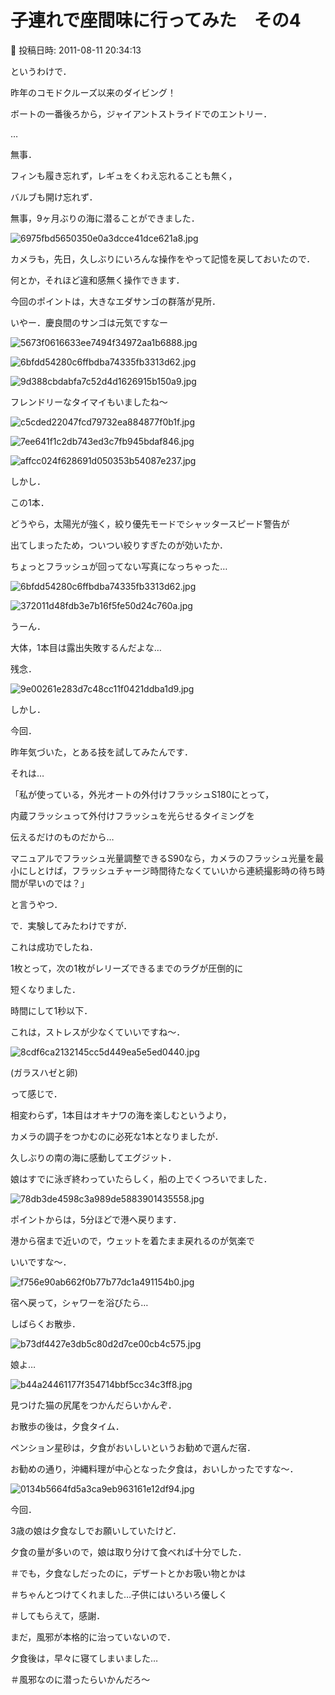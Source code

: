 # 子連れで座間味に行ってみた　その4

📅 投稿日時: 2011-08-11 20:34:13

というわけで．


昨年のコモドクルーズ以来のダイビング！


ボートの一番後ろから，ジャイアントストライドでのエントリー．





…


無事．


フィンも履き忘れず，レギュをくわえ忘れることも無く，


バルブも開け忘れず．


無事，9ヶ月ぶりの海に潜ることができました．




![6975fbd5650350e0a3dcce41dce621a8.jpg](images/6975fbd5650350e0a3dcce41dce621a8.jpg)







カメラも，先日，久しぶりにいろんな操作をやって記憶を戻しておいたので．


何とか，それほど違和感無く操作できます．





今回のポイントは，大きなエダサンゴの群落が見所．


いやー．慶良間のサンゴは元気ですなー




![5673f0616633ee7494f34972aa1b6888.jpg](images/5673f0616633ee7494f34972aa1b6888.jpg)






![6bfdd54280c6ffbdba74335fb3313d62.jpg](images/6bfdd54280c6ffbdba74335fb3313d62.jpg)






![9d388cbdabfa7c52d4d1626915b150a9.jpg](images/9d388cbdabfa7c52d4d1626915b150a9.jpg)







フレンドリーなタイマイもいましたね～




![c5cded22047fcd79732ea884877f0b1f.jpg](images/c5cded22047fcd79732ea884877f0b1f.jpg)






![7ee641f1c2db743ed3c7fb945bdaf846.jpg](images/7ee641f1c2db743ed3c7fb945bdaf846.jpg)






![affcc024f628691d050353b54087e237.jpg](images/affcc024f628691d050353b54087e237.jpg)







しかし．





この1本．


どうやら，太陽光が強く，絞り優先モードでシャッタースピード警告が


出てしまったため，ついつい絞りすぎたのが効いたか．


ちょっとフラッシュが回ってない写真になっちゃった…




![6bfdd54280c6ffbdba74335fb3313d62.jpg](images/6bfdd54280c6ffbdba74335fb3313d62.jpg)






![372011d48fdb3e7b16f5fe50d24c760a.jpg](images/372011d48fdb3e7b16f5fe50d24c760a.jpg)







うーん．


大体，1本目は露出失敗するんだよな…


残念．




![9e00261e283d7c48cc11f0421ddba1d9.jpg](images/9e00261e283d7c48cc11f0421ddba1d9.jpg)







しかし．


今回．


昨年気づいた，とある技を試してみたんです．





それは…


「私が使っている，外光オートの外付けフラッシュS180にとって，


内蔵フラッシュって外付けフラッシュを光らせるタイミングを


伝えるだけのものだから…


マニュアルでフラッシュ光量調整できるS90なら，カメラのフラッシュ光量を最小にしとけば，フラッシュチャージ時間待たなくていいから連続撮影時の待ち時間が早いのでは？」


と言うやつ．





で．実験してみたわけですが．


これは成功でしたね．


1枚とって，次の1枚がレリーズできるまでのラグが圧倒的に


短くなりました．


時間にして1秒以下．


これは，ストレスが少なくていいですね～．




![8cdf6ca2132145cc5d449ea5e5ed0440.jpg](images/8cdf6ca2132145cc5d449ea5e5ed0440.jpg)




(ガラスハゼと卵)





って感じで．


相変わらず，1本目はオキナワの海を楽しむというより，


カメラの調子をつかむのに必死な1本となりましたが．


久しぶりの南の海に感動してエグジット．





娘はすでに泳ぎ終わっていたらしく，船の上でくつろいでました．




![78db3de4598c3a989de5883901435558.jpg](images/78db3de4598c3a989de5883901435558.jpg)







ポイントからは，5分ほどで港へ戻ります．





港から宿まで近いので，ウェットを着たまま戻れるのが気楽で


いいですな～．




![f756e90ab662f0b77b77dc1a491154b0.jpg](images/f756e90ab662f0b77b77dc1a491154b0.jpg)







宿へ戻って，シャワーを浴びたら…





しばらくお散歩．




![b73df4427e3db5c80d2d7ce00cb4c575.jpg](images/b73df4427e3db5c80d2d7ce00cb4c575.jpg)







娘よ…




![b44a24461177f354714bbf5cc34c3ff8.jpg](images/b44a24461177f354714bbf5cc34c3ff8.jpg)




見つけた猫の尻尾をつかんだらいかんぞ．





お散歩の後は，夕食タイム．


ペンション星砂は，夕食がおいしいというお勧めで選んだ宿．


お勧めの通り，沖縄料理が中心となった夕食は，おいしかったですな～．




![0134b5664fd5a3ca9eb963161e12df94.jpg](images/0134b5664fd5a3ca9eb963161e12df94.jpg)







今回．


3歳の娘は夕食なしでお願いしていたけど．


夕食の量が多いので，娘は取り分けて食べれば十分でした．


＃でも，夕食なしだったのに，デザートとかお吸い物とかは


＃ちゃんとつけてくれました…子供にはいろいろ優しく


＃してもらえて，感謝．





まだ，風邪が本格的に治っていないので．


夕食後は，早々に寝てしまいました…


＃風邪なのに潜ったらいかんだろ～

